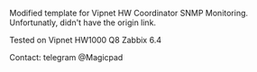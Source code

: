 Modified template for Vipnet HW Coordinator SNMP Monitoring.
Unfortunatly, didn't have the origin link.

Tested on Vipnet HW1000 Q8
Zabbix 6.4

Contact: telegram @Magicpad

